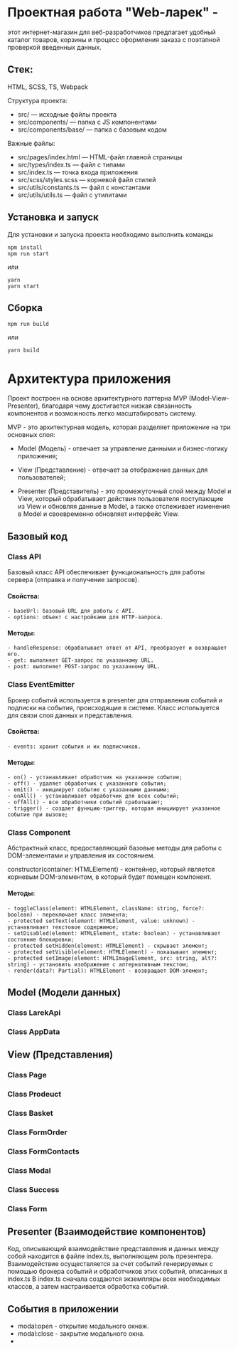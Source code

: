 # Проектная работа "Web-ларек" - 

этот интернет-магазин для веб-разработчиков предлагает удобный каталог товаров, корзины и процесс оформления заказа с поэтапной проверкой введенных данных.

## Стек: 

HTML, SCSS, TS, Webpack

Структура проекта:
- src/ — исходные файлы проекта
- src/components/ — папка с JS компонентами
- src/components/base/ — папка с базовым кодом

Важные файлы:
- src/pages/index.html — HTML-файл главной страницы
- src/types/index.ts — файл с типами
- src/index.ts — точка входа приложения
- src/scss/styles.scss — корневой файл стилей
- src/utils/constants.ts — файл с константами
- src/utils/utils.ts — файл с утилитами

## Установка и запуск
Для установки и запуска проекта необходимо выполнить команды

```
npm install
npm run start
```

или

```
yarn
yarn start
```
## Сборка

```
npm run build
```

или

```
yarn build
```

# Архитектура приложения 

Проект построен на основе архитектурного паттерна MVP (Model-View-Presenter), благодаря чему достигается низкая связанность компонентов и возможность легко масштабировать систему.

MVP - это архитектурная модель, которая разделяет приложение на три основных слоя:

- Model (Модель) - отвечает за управление данными и бизнес-логику приложения;

- View (Представление) - отвечает за отображение данных для пользователей;

- Presenter (Представитель) - это промежуточный слой между Model и View, который обрабатывает действия пользователя поступающие из View и обновляя данные в Model, а также отслеживает изменения в Model и своевременно обновляет интерфейс View.


## Базовый код

### Class API

Базовый класс API обеспечивает функциональность для работы сервера (отправка и получение запросов). 

#### Свойства:

    - baseUrl: базовый URL для работы с API.
    - options: объект с настройками для HTTP-запроса.

#### Методы: 

    - handleResponse: обрабатывает ответ от API, преобразует и возвращает его.
    - get: выполняет GET-запрос по указанному URL.
    - post: выполняет POST-запрос по указанному URL.

### Class EventEmitter

Брокер событий используется в presenter для отправления событий и подписки на события, происходящие в системе. Класс используется для связи слоя данных и представления.

#### Свойства:

    - events: хранит события и их подписчиков.

#### Методы: 

    - on() - устанавливает обработчик на указанное событие;
    - off() - удаляет обработчик с указанного события;
    - emit() - инициирует событие с указанными данными;
    - onAll() - устанавливает обработчик для всех событий;
    - offAll() - все обработчики событий срабатывают;
    - trigger() - создает функцию-триггер, которая инициирует указанное событие при вызове;

### Class Component

Абстрактный класс, предоставляющий базовые методы для работы с DOM-элементами и управления их состоянием.

constructor(container: HTMLElement) - контейнер, который является корневым DOM-элементом, в который будет помещен компонент.

#### Методы: 

    - toggleClass(element: HTMLElement, className: string, force?: boolean) - переключает класс элемента;
    - protected setText(element: HTMLElement, value: unknown) - устанавливает текстовое содержимое;
    - setDisabled(element: HTMLElement, state: boolean) - устанавливает состояние блокировки;
    - protected setHidden(element: HTMLElement) - скрывает элемент;
    - protected setVisible(element: HTMLElement) - показывает элемент;
    - protected setImage(element: HTMLImageElement, src: string, alt?: string) - установить изображение с алтернативным текстом;
    - render(data?: Partial): HTMLElement - возвращает DOM-элемент;



## Model (Модели данных) 

### Class LarekApi

### Class AppData

## View (Представления)

### Class Page

### Class Prodeuct

### Class Basket

### Class FormOrder

### Class FormContacts

### Class Modal

### Class Success

### Class Form



## Presenter (Взаимодействие компонентов) 

Код, описывающий взаимодействие представления и данных между собой находится в файле index.ts, выполняющем роль презентера.
Взаимодействие осуществляется за счет событий генерируемых с помощью брокера событий и обработчиков этих событий, описанных в index.ts
В index.ts сначала создаются экземпляры всех необходимых классов, а затем настраивается обработка событий.

## События в приложении

- modal:open - открытие модального окнаж.
- modal:close - закрытие модального окна.
- 


